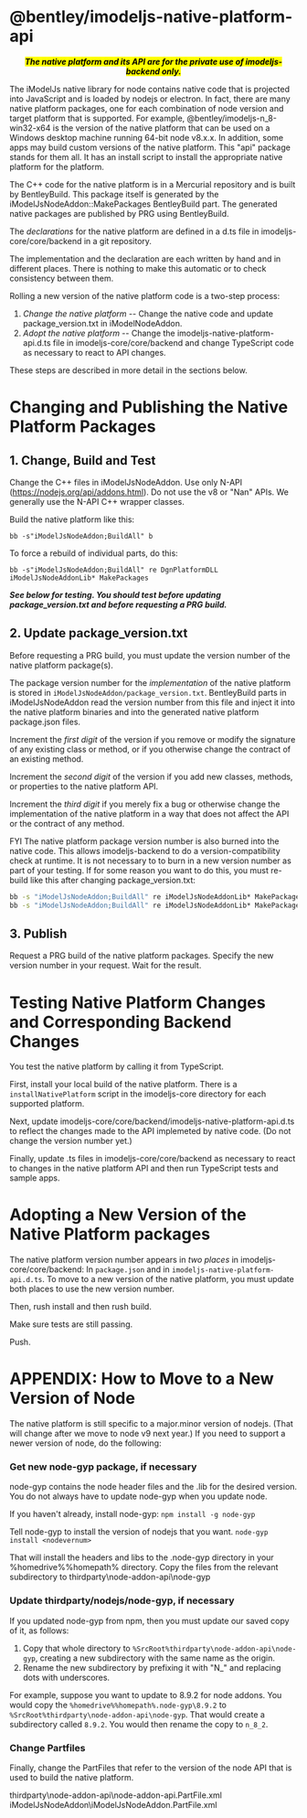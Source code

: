 ﻿# @bentley/imodeljs-native-platform-api

<p style="text-align: center;">
<i><mark>
<b>The native platform and its API are for the private use of imodeljs-backend only.</b>
</i></mark>
</p>


The iModelJs native library for node contains native code that is projected into JavaScript and is loaded by nodejs or electron. In fact, there are many native platform packages, one for each combination of node version and target platform that is supported. For example, @bentley/imodeljs-n_8-win32-x64 is the version of the native platform that can be used on a Windows desktop machine running 64-bit node v8.x.x. In addition, some apps may build custom versions of the native platform. This "api" package stands for them all. It has an install script to install the appropriate native platform for the platform.

The C++ code for the native platform is in a Mercurial repository and is built by BentleyBuild. This package itself is generated by the iModelJsNodeAddon::MakePackages BentleyBuild part. The generated native packages are published by PRG using BentleyBuild.

The *declarations* for the native platform are defined in a d.ts file in imodeljs-core/core/backend in a git repository.

The implementation and the declaration are each written by hand and in different places. There is nothing to make this automatic or to check consistency between them.

Rolling a new version of the native platform code is a two-step process:
1. *Change the native platform* -- Change the native code and update package_version.txt in iModelNodeAddon.
2. *Adopt the native platform* -- Change the imodeljs-native-platform-api.d.ts file in imodeljs-core/core/backend and change TypeScript code as necessary to react to API changes.

These steps are described in more detail in the sections below.

# Changing and Publishing the Native Platform Packages

## 1. Change, Build and Test

Change the C++ files in iModelJsNodeAddon. Use only N-API (https://nodejs.org/api/addons.html). Do not use the v8 or "Nan" APIs. We generally use the N-API C++ wrapper classes.

Build the native platform like this:

`bb -s"iModelJsNodeAddon;BuildAll" b`

To force a rebuild of individual parts, do this:

`bb -s"iModelJsNodeAddon;BuildAll" re DgnPlatformDLL iModelJsNodeAddonLib* MakePackages`

***See below for testing. You should test before updating package_version.txt and before requesting a PRG build.***

## 2. Update package_version.txt

Before requesting a PRG build, you must update the version number of the native platform package(s).

The package version number for the *implementation* of the native platform is stored in `iModelJsNodeAddon/package_version.txt`. BentleyBuild parts in iModelJsNodeAddon read the version number from this file and inject it into the native platform binaries and into the generated native platform package.json files.

Increment the *first digit* of the version if you remove or modify the signature of any existing class or method, or if you otherwise change the contract of an existing method.

Increment the *second digit* of the version if you add new classes, methods, or properties to the native platform API.

Increment the *third digit* if you merely fix a bug or otherwise change the implementation of the native platform in a way that does not affect the API or the contract of any method.

FYI The native platform package version number is also burned into the native code. This allows imodeljs-backend to do a version-compatibility check at runtime. It is not necessary to to burn in a new version number as part of your testing. If for some reason you want to do this, you must re-build like this after changing package_version.txt:

``` cmd
bb -s "iModelJsNodeAddon;BuildAll" re iModelJsNodeAddonLib* MakePackages -c
bb -s "iModelJsNodeAddon;BuildAll" re iModelJsNodeAddonLib* MakePackages
```

## 3. Publish

Request a PRG build of the native platform packages. Specify the new version number in your request. Wait for the result.

# Testing Native Platform Changes and Corresponding Backend Changes

You test the native platform by calling it from TypeScript.

First, install your local build of the native platform. There is a `installNativePlatform` script in the imodeljs-core directory for each supported platform.

Next, update imodeljs-core/core/backend/imodeljs-native-platform-api.d.ts to reflect the changes made to the API implemeted by native code. (Do not change the version number yet.)

Finally, update .ts files in imodeljs-core/core/backend as necessary to react to changes in the native platform API and then run TypeScript tests and sample apps.

# Adopting a New Version of the Native Platform packages

The native platform version number appears in *two places* in imodeljs-core/core/backend: In `package.json` and in `imodeljs-native-platform-api.d.ts`. To move to a new version of the native platform, you must update both places to use the new version number.

Then, rush install and then rush build.

Make sure tests are still passing.

Push.

# APPENDIX: How to Move to a New Version of Node

The native platform is still specific to a major.minor version of nodejs. (That will change after we move to node v9 next year.) If you need to support a newer version of node, do the following:

### Get new node-gyp package, if necessary

node-gyp contains the node header files and the .lib for the desired version. You do not always have to update node-gyp when you update node.

If you haven't already, install node-gyp:
`npm install -g node-gyp`

Tell node-gyp to install the version of nodejs that you want.
`node-gyp install <nodevernum>`

That will install the headers and libs to the .node-gyp directory in your %homedrive%%homepath% directory. Copy the files from the relevant subdirectory to thirdparty\node-addon-api\node-gyp

### Update thirdparty/nodejs/node-gyp, if necessary

If you updated node-gyp from npm, then you must update our saved copy of it, as follows:

1. Copy that whole directory to `%SrcRoot%thirdparty\node-addon-api\node-gyp`, creating a new subdirectory with the same name as the origin.
2. Rename the new subdirectory by prefixing it with "N_" and replacing dots with underscores.

For example, suppose you want to update to 8.9.2 for node addons. You would copy the `%homedrive%%homepath%.node-gyp\8.9.2` to `%SrcRoot%thirdparty\node-addon-api\node-gyp`. That would create a subdirectory called `8.9.2`. You would then rename the copy to `n_8_2`.

### Change Partfiles

Finally, change the PartFiles that refer to the version of the node API that is used to build the native platform.

thirdparty\node-addon-api\node-addon-api.PartFile.xml
iModelJsNodeAddon\iModelJsNodeAddon.PartFile.xml